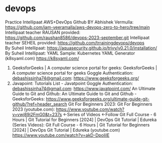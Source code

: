 # devops
Practice Intellipaat
AWS+DevOps Github BY Abhishek Vermulla: https://github.com/iam-veeramalla/aws-devops-zero-to-hero/tree/main
Intellipaat teacher RAUSAN provided: https://github.com/raushan8586/devops-2023-september.git
Intellipaat teacher SEHEIL provided: https://github.com/trrainingdevops/devops      
 By Suheil Intellipaat:   https://aquasecurity.github.io/trivy/v0.21.0/installation/
 By Suheil Intellipaat:   YAML Sample: Kubernetes YAML Generator (k8syaml.com)   https://k8syaml.com/

 1)	GeeksforGeeks | A computer science portal for geeks: GeeksforGeeks | A computer science portal for geeks  Goggle Authentication: debashissinha74@gmail.com: https://www.geeksforgeeks.org/
2)	Javapoint: Tutorials List - Javatpoint      Goggle Authentication: debashissinha74@gmail.com: https://www.javatpoint.com/
An Ultimate Guide to Git and Github: An Ultimate Guide to Git and Github - GeeksforGeeks: https://www.geeksforgeeks.org/ultimate-guide-git-github/?ref=header_search
Git For Beginners 2023: Git For Beginners 2023 (youtube.com): https://www.youtube.com/watch?v=vwj89i2FmG0&t=237s   <-Series of Videos  <-Follow
Git Full Course - 6 Hours | Git Tutorial for Beginners [2024] | DevOps Git Tutorial | Edureka (Series Videos): Git Full Course - 6 Hours | Git Tutorial for Beginners [2024] | DevOps Git Tutorial | Edureka (youtube.com) https://www.youtube.com/watch?v=akD-DpolilE

